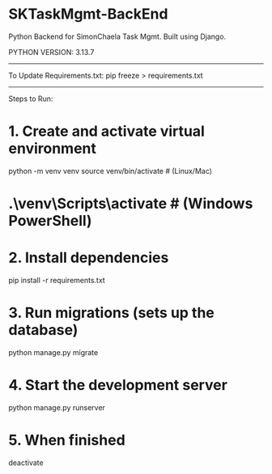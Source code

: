 # SKTaskMgmt-BackEnd
Python Backend for SimonChaela Task Mgmt. Built using Django.

PYTHON VERSION: 3.13.7

---
To Update Requirements.txt:
pip freeze > requirements.txt

---
Steps to Run:
# 1. Create and activate virtual environment
python -m venv venv
source venv/bin/activate   # (Linux/Mac)
# .\venv\Scripts\activate  # (Windows PowerShell)

# 2. Install dependencies
pip install -r requirements.txt

# 3. Run migrations (sets up the database)
python manage.py migrate

# 4. Start the development server
python manage.py runserver

# 5. When finished
deactivate
